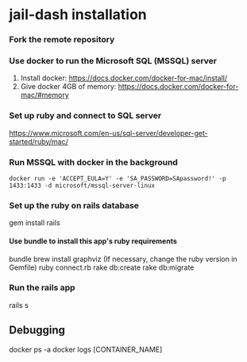 # jail-dash installation

### Fork the remote repository

### Use docker to run the Microsoft SQL (MSSQL) server
1. Install docker: https://docs.docker.com/docker-for-mac/install/
2. Give docker 4GB of memory: https://docs.docker.com/docker-for-mac/#memory

### Set up ruby and connect to SQL server
https://www.microsoft.com/en-us/sql-server/developer-get-started/ruby/mac/

### Run MSSQL with docker in the background
`docker run -e 'ACCEPT_EULA=Y' -e 'SA_PASSWORD=SApassword!' -p 1433:1433 -d microsoft/mssql-server-linux`

### Set up the ruby on rails database
gem install rails
#### Use bundle to install this app's ruby requirements
bundle
brew install graphviz
(If necessary, change the ruby version in Gemfile)
ruby connect.rb
rake db:create
rake db:migrate

### Run the rails app
rails s


## Debugging
docker ps -a
docker logs [CONTAINER_NAME]


